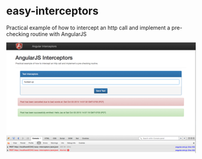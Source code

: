 # easy-interceptors
Practical example of how to intercept an http call and implement a pre-checking routine with AngularJS

![alt tag](https://github.com/jazlopez/easy-interceptors/blob/master/easy-interceptors-screenshot.png)
